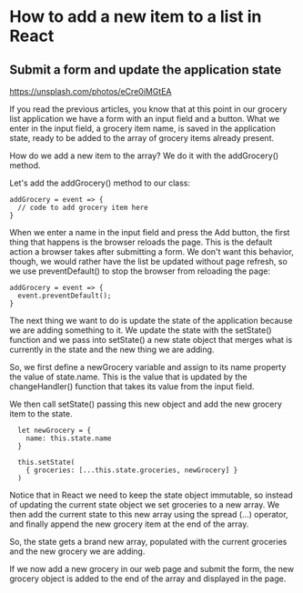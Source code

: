 # How to add a new item to a list in React
## Submit a form and update the application state

https://unsplash.com/photos/eCre0iMGtEA

If you read the previous articles, you know that at this point in our grocery list application we have a form with an input field and a button.
What we enter in the input field, a grocery item name, is saved in the application state, ready to be added to the array of grocery items already present.

How do we add a new item to the array? We do it with the addGrocery() method.

Let's add the addGrocery() method to our class:

```
addGrocery = event => {
  // code to add grocery item here
}
```

When we enter a name in the input field and press the Add button, the first thing that happens is the browser reloads the page. This is the default action a browser takes after submitting a form.
We don't want this behavior, though, we would rather have the list be updated without page refresh, so we use preventDefault() to stop the browser from reloading the page:

```
addGrocery = event => {
  event.preventDefault();
}
```

The next thing we want to do is update the state of the application because we are adding something to it.
We update the state with the setState() function and we pass into setState() a new state object that merges what is currently in the state and the new thing we are adding.

So, we first define a newGrocery variable and assign to its name property the value of state.name.
This is the value that is updated by the changeHandler() function that takes its
value from the input field.

We then call setState() passing this new object and add the new grocery item to the state.

```
  let newGrocery = {
    name: this.state.name
  }

  this.setState(
    { groceries: [...this.state.groceries, newGrocery] }
  )
```

Notice that in React we need to keep the state object immutable, so instead of updating the current state object we set groceries to a new array. We then add the current state to this new array using the spread (...) operator, and finally append the new grocery item at the end of the array.

So, the state gets a brand new array, populated with the current groceries and the new grocery we are adding.

If we now add a new grocery in our web page and submit the form, the new grocery object is added to the end of the array and displayed in the page.

